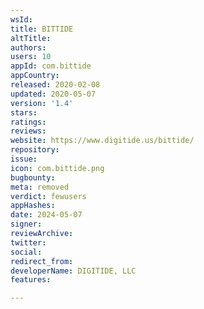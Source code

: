 ```yaml
---
wsId: 
title: BITTIDE
altTitle: 
authors: 
users: 10
appId: com.bittide
appCountry: 
released: 2020-02-08
updated: 2020-05-07
version: '1.4'
stars: 
ratings: 
reviews: 
website: https://www.digitide.us/bittide/
repository: 
issue: 
icon: com.bittide.png
bugbounty: 
meta: removed
verdict: fewusers
appHashes: 
date: 2024-05-07
signer: 
reviewArchive: 
twitter: 
social: 
redirect_from: 
developerName: DIGITIDE, LLC
features: 

---
```


